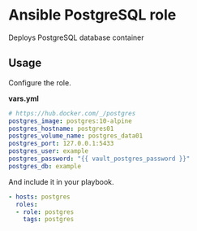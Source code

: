 # Ansible PostgreSQL role

Deploys PostgreSQL database container

## Usage

Configure the role.

**vars.yml**

```yml
# https://hub.docker.com/_/postgres
postgres_image: postgres:10-alpine
postgres_hostname: postgres01
postgres_volume_name: postgres_data01
postgres_port: 127.0.0.1:5433
postgres_user: example
postgres_password: "{{ vault_postgres_password }}"
postgres_db: example
```

And include it in your playbook.

```yml
- hosts: postgres
  roles:
  - role: postgres
    tags: postgres
```
